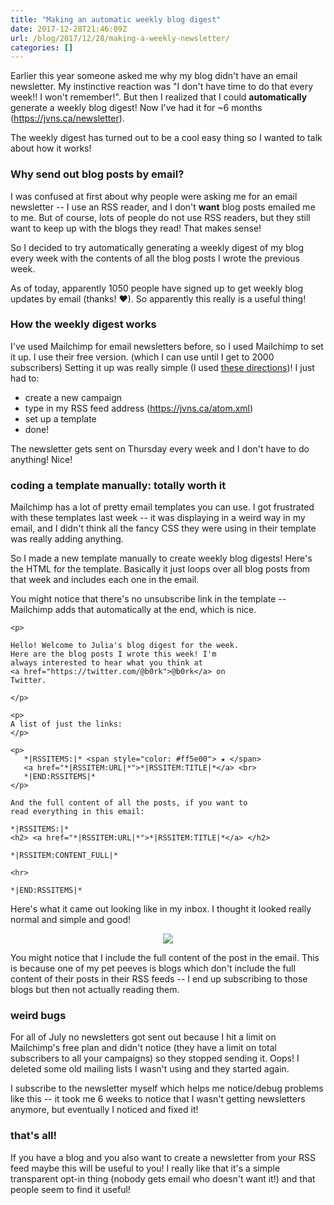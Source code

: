 ```yaml
---
title: "Making an automatic weekly blog digest"
date: 2017-12-28T21:46:09Z
url: /blog/2017/12/28/making-a-weekly-newsletter/
categories: []
---
```


Earlier this year someone asked me why my blog didn't have an email newsletter. My instinctive
reaction was "I don't have time to do that every week!! I won't remember!". But then I realized that
I could **automatically** generate a weekly blog digest! Now I've had it for ~6 months
(https://jvns.ca/newsletter).

The weekly digest has turned out to be a cool easy thing so I wanted to talk about how it works!

### Why send out blog posts by email?

I was confused at first about why people were asking me for an email newsletter -- I use an RSS
reader, and I don't **want** blog posts emailed me to me. But of course, lots of people do not use
RSS readers, but they still want to keep up with the blogs they read! That makes sense!

So I decided to try automatically generating a weekly digest of my blog every week with the contents
of all the blog posts I wrote the previous week. 

As of today, apparently 1050 people have signed up to get weekly blog updates by email (thanks! ❤). So
apparently this really is a useful thing!

### How the weekly digest works

I've used Mailchimp for email newsletters before, so I used Mailchimp to set it up. I use their free
version. (which I can use until I get to 2000 subscribers)
Setting it up was really simple (I used [these directions](https://kb.mailchimp.com/campaigns/blog-posts-in-campaigns/share-your-blog-posts-with-mailchimp))!
I just had to:

* create a new campaign
* type in my RSS feed address (https://jvns.ca/atom.xml)
* set up a template
* done!

The newsletter gets sent on Thursday every week and I don't have to do anything! Nice!

### coding a template manually: totally worth it

Mailchimp has a lot of pretty email templates you can use. I got frustrated with these
templates last week -- it was displaying in a weird way in my email, and I didn't think all the
fancy CSS they were using in their template was really adding anything.

So I made a new template manually to create weekly blog digests! Here's the HTML for the template.
Basically it just loops over all blog posts from that week and includes each one in the email.

You might notice that there's no unsubscribe link in the template -- Mailchimp adds that
automatically at the end, which is nice.


```
<p>

Hello! Welcome to Julia's blog digest for the week.
Here are the blog posts I wrote this week! I'm
always interested to hear what you think at
<a href="https://twitter.com/@b0rk">@b0rk</a> on
Twitter.

</p>

<p>
A list of just the links:
</p>

<p>
   *|RSSITEMS:|* <span style="color: #ff5e00"> ★ </span>
   <a href="*|RSSITEM:URL|*">*|RSSITEM:TITLE|*</a> <br>
   *|END:RSSITEMS|*
</p>

And the full content of all the posts, if you want to 
read everything in this email:

*|RSSITEMS:|*
<h2> <a href="*|RSSITEM:URL|*">*|RSSITEM:TITLE|*</a> </h2>

*|RSSITEM:CONTENT_FULL|*

<hr>

*|END:RSSITEMS|*
```

Here's what it came out looking like in my inbox. I thought it looked really normal and simple and
good! 

<div align="center">
<a href="https://jvns.ca/images/newsletter-screenshot.png">
<img src="https://jvns.ca/images/newsletter-screenshot.png">
</a>
</div>

You might notice that I include the full content of the post in the email. This is because one of my
pet peeves is blogs which don't include the full content of their posts in their RSS feeds -- I end
up subscribing to those blogs but then not actually reading them.

### weird bugs

For all of July no newsletters got sent out because I hit a limit on Mailchimp's free plan and
didn't notice (they have a limit on total subscribers to all your campaigns) so they stopped
sending it. Oops! I deleted some old mailing lists I wasn't using and they started again.

I subscribe to the newsletter myself which helps me notice/debug problems like this -- it took me 6
weeks to notice that I wasn't getting newsletters anymore, but eventually I noticed and fixed it!

### that's all!

If you have a blog and you also want to create a newsletter from your RSS feed maybe this will be
useful to you! I really like that it's a simple transparent opt-in thing (nobody gets email who
doesn't want it!) and that people seem to find it useful!
